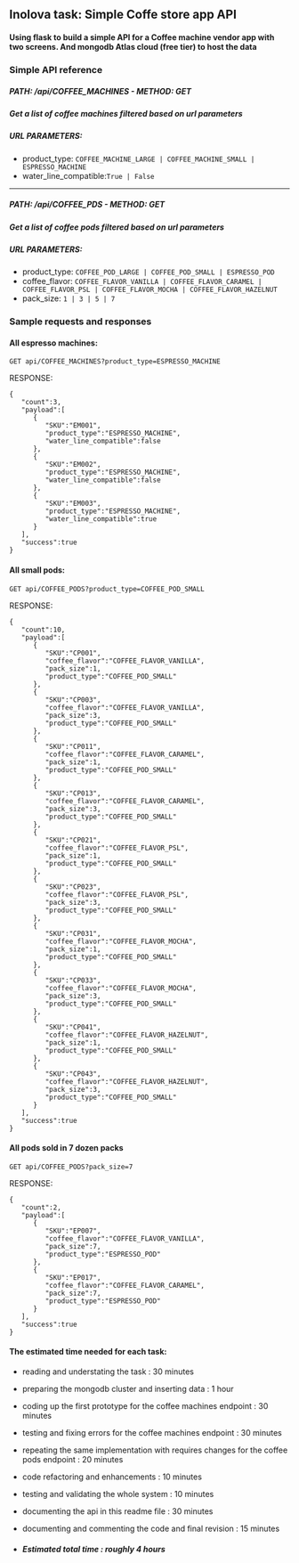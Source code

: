 ## Inolova task: Simple Coffe store app API
#### Using flask to build a simple API for a Coffee machine vendor app with two screens. And mongodb Atlas cloud (free tier) to host the data

### Simple API reference
##### PATH: /api/COFFEE_MACHINES - METHOD: GET
##### Get a list of coffee machines filtered based on url parameters
##### URL PARAMETERS:
- product_type: ```COFFEE_MACHINE_LARGE | COFFEE_MACHINE_SMALL | ESPRESSO_MACHINE```
- water_line_compatible:```True | False```
--------------------------------------------------------
##### PATH: /api/COFFEE_PDS - METHOD: GET
##### Get a list of coffee pods filtered based on url parameters
##### URL PARAMETERS:
- product_type: ```COFFEE_POD_LARGE | COFFEE_POD_SMALL | ESPRESSO_POD```
- coffee_flavor: ```COFFEE_FLAVOR_VANILLA | COFFEE_FLAVOR_CARAMEL | COFFEE_FLAVOR_PSL | COFFEE_FLAVOR_MOCHA | COFFEE_FLAVOR_HAZELNUT```
- pack_size: ```1 | 3 | 5 | 7```

### Sample requests and responses
#### All espresso machines: 
```GET api/COFFEE_MACHINES?product_type=ESPRESSO_MACHINE```

RESPONSE: 
```
{
   "count":3,
   "payload":[
      {
         "SKU":"EM001",
         "product_type":"ESPRESSO_MACHINE",
         "water_line_compatible":false
      },
      {
         "SKU":"EM002",
         "product_type":"ESPRESSO_MACHINE",
         "water_line_compatible":false
      },
      {
         "SKU":"EM003",
         "product_type":"ESPRESSO_MACHINE",
         "water_line_compatible":true
      }
   ],
   "success":true
}
```
#### All small pods: 
```GET api/COFFEE_PODS?product_type=COFFEE_POD_SMALL```

RESPONSE: 
```
{
   "count":10,
   "payload":[
      {
         "SKU":"CP001",
         "coffee_flavor":"COFFEE_FLAVOR_VANILLA",
         "pack_size":1,
         "product_type":"COFFEE_POD_SMALL"
      },
      {
         "SKU":"CP003",
         "coffee_flavor":"COFFEE_FLAVOR_VANILLA",
         "pack_size":3,
         "product_type":"COFFEE_POD_SMALL"
      },
      {
         "SKU":"CP011",
         "coffee_flavor":"COFFEE_FLAVOR_CARAMEL",
         "pack_size":1,
         "product_type":"COFFEE_POD_SMALL"
      },
      {
         "SKU":"CP013",
         "coffee_flavor":"COFFEE_FLAVOR_CARAMEL",
         "pack_size":3,
         "product_type":"COFFEE_POD_SMALL"
      },
      {
         "SKU":"CP021",
         "coffee_flavor":"COFFEE_FLAVOR_PSL",
         "pack_size":1,
         "product_type":"COFFEE_POD_SMALL"
      },
      {
         "SKU":"CP023",
         "coffee_flavor":"COFFEE_FLAVOR_PSL",
         "pack_size":3,
         "product_type":"COFFEE_POD_SMALL"
      },
      {
         "SKU":"CP031",
         "coffee_flavor":"COFFEE_FLAVOR_MOCHA",
         "pack_size":1,
         "product_type":"COFFEE_POD_SMALL"
      },
      {
         "SKU":"CP033",
         "coffee_flavor":"COFFEE_FLAVOR_MOCHA",
         "pack_size":3,
         "product_type":"COFFEE_POD_SMALL"
      },
      {
         "SKU":"CP041",
         "coffee_flavor":"COFFEE_FLAVOR_HAZELNUT",
         "pack_size":1,
         "product_type":"COFFEE_POD_SMALL"
      },
      {
         "SKU":"CP043",
         "coffee_flavor":"COFFEE_FLAVOR_HAZELNUT",
         "pack_size":3,
         "product_type":"COFFEE_POD_SMALL"
      }
   ],
   "success":true
}
```
#### All pods sold in 7 dozen packs
```GET api/COFFEE_PODS?pack_size=7```

RESPONSE: 
```
{
   "count":2,
   "payload":[
      {
         "SKU":"EP007",
         "coffee_flavor":"COFFEE_FLAVOR_VANILLA",
         "pack_size":7,
         "product_type":"ESPRESSO_POD"
      },
      {
         "SKU":"EP017",
         "coffee_flavor":"COFFEE_FLAVOR_CARAMEL",
         "pack_size":7,
         "product_type":"ESPRESSO_POD"
      }
   ],
   "success":true
}
```

#### The estimated time needed for each task:  

- reading and understating the task : 30 minutes
- preparing the mongodb cluster and inserting data : 1 hour
- coding up the first prototype for the coffee machines endpoint : 30 minutes
- testing and fixing errors for the coffee machines endpoint : 30 minutes
- repeating the same implementation with requires changes for the coffee pods endpoint : 20 minutes
- code refactoring and enhancements : 10 minutes
- testing and validating the whole system : 10 minutes
- documenting the api in this readme file : 30 minutes
- documenting and commenting the code and final revision : 15 minutes

- ##### Estimated total time : roughly 4 hours 
